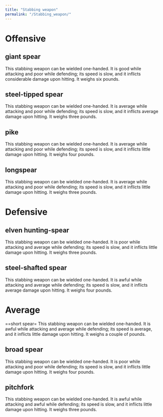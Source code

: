 ```yaml
---
title: "Stabbing weapon"
permalink: "/Stabbing_weapon/"
---
```


# Offensive

## giant spear

This stabbing weapon can be wielded one-handed. It is good while
attacking and poor while defending; its speed is slow, and it inflicts
considerable damage upon hitting. It weighs six pounds.

## steel-tipped spear

This stabbing weapon can be wielded one-handed. It is average while
attacking and poor while defending; its speed is slow, and it inflicts
average damage upon hitting. It weighs three pounds.

## pike

This stabbing weapon can be wielded one-handed. It is average while
attacking and poor while defending; its speed is slow, and it inflicts
little damage upon hitting. It weighs four pounds.

## longspear

This stabbing weapon can be wielded one-handed. It is average while
attacking and poor while defending; its speed is slow, and it inflicts
little damage upon hitting. It weighs three pounds.

# Defensive

## elven hunting-spear

This stabbing weapon can be wielded one-handed. It is poor while
attacking and average while defending; its speed is slow, and it
inflicts little damage upon hitting. It weighs three pounds.

## steel-shafted spear

This stabbing weapon can be wielded one-handed. It is awful while
attacking and average while defending; its speed is slow, and it
inflicts average damage upon hitting. It weighs four pounds.

# Average

==short spear= This stabbing weapon can be wielded one-handed. It is
awful while attacking and average while defending; its speed is average,
and it inflicts little damage upon hitting. It weighs a couple of
pounds.

## broad spear

This stabbing weapon can be wielded one-handed. It is poor while
attacking and poor while defending; its speed is slow, and it inflicts
little damage upon hitting. It weighs four pounds.

## pitchfork

This stabbing weapon can be wielded one-handed. It is awful while
attacking and awful while defending; its speed is slow, and it inflicts
little damage upon hitting. It weighs three pounds.
